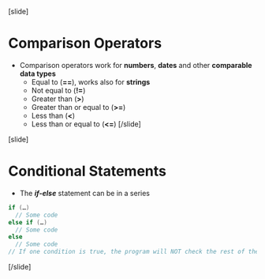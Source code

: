 [slide]
# Comparison Operators
- Comparison operators work for **numbers**, **dates** and other **comparable data types**
  - Equal to (**==**), works also for **strings**
  - Not equal to (**!=**)
  - Greater than (**>**)
  - Greater than or equal to (**>=**)
  - Less than (**<**)
  - Less than or equal to (**<=**)
[/slide]

[slide]
# Conditional Statements
- The ***if-else*** statement can be in a series
```csharp
if (…) 
  // Some code
else if (…) 
  // Some code
else
  // Some code
// If one condition is true, the program will NOT check the rest of the conditions
```
[/slide]